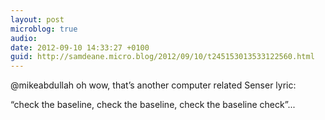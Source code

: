 ```yaml
---
layout: post
microblog: true
audio: 
date: 2012-09-10 14:33:27 +0100
guid: http://samdeane.micro.blog/2012/09/10/t245153013533122560.html
---
```

@mikeabdullah oh wow, that’s another computer related Senser lyric:

“check the baseline, check the baseline, check the baseline check”...
